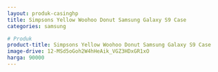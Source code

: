 ```yaml
---
layout: produk-casinghp
title: Simpsons Yellow Woohoo Donut Samsung Galaxy S9 Case
categories: samsung

# Produk
product-title: Simpsons Yellow Woohoo Donut Samsung Galaxy S9 Case
image-drive: 12-MSd5oGoh2W4hHeAik_VGZ3HDxGR1xO
harga: 90000
---
```

